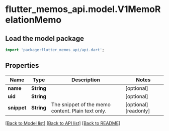 # flutter_memos_api.model.V1MemoRelationMemo

## Load the model package
```dart
import 'package:flutter_memos_api/api.dart';
```

## Properties
Name | Type | Description | Notes
------------ | ------------- | ------------- | -------------
**name** | **String** |  | [optional] 
**uid** | **String** |  | [optional] 
**snippet** | **String** | The snippet of the memo content. Plain text only. | [optional] [readonly] 

[[Back to Model list]](../README.md#documentation-for-models) [[Back to API list]](../README.md#documentation-for-api-endpoints) [[Back to README]](../README.md)


